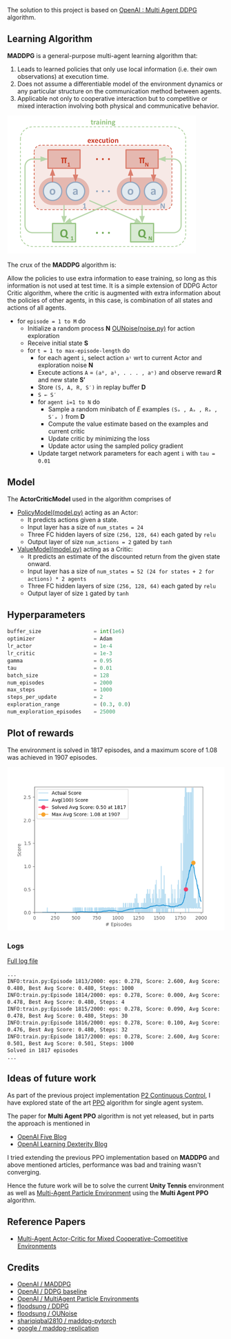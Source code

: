 The solution to this project is based on [OpenAI : Multi Agent DDPG](https://arxiv.org/pdf/1706.02275) algorithm.

## Learning Algorithm

**MADDPG** is a general-purpose multi-agent learning algorithm that: 
1. Leads to learned policies that only use local information (i.e. their own observations) at execution time.
2. Does not assume a differentiable model of the environment dynamics or any particular structure on the communication method between agents.
3. Applicable not only to cooperative interaction but to competitive or mixed interaction involving both physical and communicative behavior.

<img src="docs/distributed-training.png" />   

The crux of the **MADDPG** algorithm is:

Allow the policies to use extra information to ease training, so long as this information is not used at test time. 
It is a simple extension of DDPG Actor Critic algorithm, where the critic is augmented with extra information about 
the policies of other agents, in this case, is combination of all states and actions of all agents.

* for `episode = 1 to M` do
     * Initialize a random process **Ν** [OUNoise(noise.py)](noise.py) for action exploration
     * Receive initial state **S**
     * for `t = 1 to max-episode-length` do   
        * for each agent `i`, select action `aⁱ` wrt to current Actor and exploration noise **N**
        * Execute actions `A` = `(a⁰, a¹, . . . , aⁿ)` and observe reward **R** and new state **S′**
        * Store `(S, A, R, S′)` in replay buffer **D**
        * `S ← S′`
        * for `agent i=1 to N` do
            * Sample a random minibatch of *E* examples `(Sₔ , Aₔ , Rₔ , S′ₔ )` from **D**
            * Compute the value estimate based on the examples and current critic
            * Update critic by minimizing the loss
            * Update actor using the sampled policy gradient
        * Update target network parameters for each agent `i` with `tau = 0.01`        

## Model

The **ActorCriticModel** used in the algorithm comprises of
* [PolicyModel\(model.py\)](model.py#L7) acting as an Actor:
   - It predicts actions given a state.
   - Input layer has a size of `num_states = 24`
   - Three FC hidden layers of size `(256, 128, 64)` each gated by `relu`
   - Output layer of size `num_actions = 2` gated by `tanh`
* [ValueModel\(model.py\)](model.py#L27) acting as a Critic:
   - It predicts an estimate of the discounted return from the given state onward.
   - Input layer has a size of `num_states = 52 (24 for states + 2 for actions) * 2 agents`
   - Three FC hidden layers of size `(256, 128, 64)` each gated by `relu`
   - Output layer of size `1` gated by `tanh`

## Hyperparameters

```python
buffer_size                 = int(1e6)
optimizer                   = Adam
lr_actor                    = 1e-4
lr_critic                   = 1e-3
gamma                       = 0.95
tau                         = 0.01
batch_size                  = 128
num_episodes                = 2000
max_steps                   = 1000
steps_per_update            = 2
exploration_range           = (0.3, 0.0)
num_exploration_episodes    = 25000
```

## Plot of rewards
The environment is solved in 1817 episodes, and a maximum score of 1.08 was achieved in 1907 episodes.

<img src="docs/plot.png" />

### Logs

[Full log file](docs/train.log)

```
...
INFO:train.py:Episode 1813/2000: eps: 0.278, Score: 2.600, Avg Score: 0.480, Best Avg Score: 0.480, Steps: 1000
INFO:train.py:Episode 1814/2000: eps: 0.278, Score: 0.000, Avg Score: 0.478, Best Avg Score: 0.480, Steps: 4
INFO:train.py:Episode 1815/2000: eps: 0.278, Score: 0.090, Avg Score: 0.478, Best Avg Score: 0.480, Steps: 30
INFO:train.py:Episode 1816/2000: eps: 0.278, Score: 0.100, Avg Score: 0.476, Best Avg Score: 0.480, Steps: 32
INFO:train.py:Episode 1817/2000: eps: 0.278, Score: 2.600, Avg Score: 0.501, Best Avg Score: 0.501, Steps: 1000
Solved in 1817 episodes
...
```

## Ideas of future work

As part of the previous project implementation [P2 Continuous Control](https://github.com/RitwikSaikia/drlnd_p2_continuous_control/Report.md), 
I have explored state of the art [PPO](https://github.com/RitwikSaikia/drlnd_p2_continuous_control) algorithm for single agent system.

The paper for **Multi Agent PPO** algorithm is not yet released, but in parts the approach is mentioned in 
   * [OpenAI Five Blog](https://blog.openai.com/openai-five/)
   * [OpenAI Learning Dexterity Blog](https://blog.openai.com/learning-dexterity/)
   
I tried extending the previous PPO implementation based on **MADDPG** and above mentioned articles, performance was bad and training wasn't converging. 

Hence the future work will be to solve the current **Unity Tennis** environment as well as [Multi-Agent Particle Environment](https://github.com/openai/multiagent-particle-envs)
using the **Multi Agent PPO** algorithm. 

## Reference Papers
* [Multi-Agent Actor-Critic for Mixed Cooperative-Competitive Environments](https://arxiv.org/pdf/1706.02275)

## Credits

* [OpenAI / MADDPG](https://github.com/openai/maddpg)
* [OpenAI / DDPG baseline](https://github.com/openai/baselines/tree/master/baselines/ddpg)
* [OpenAI / MultiAgent Particle Environments](https://github.com/openai/multiagent-particle-envs)
* [floodsung / DDPG](https://github.com/floodsung/DDPG)
* [floodsung / OUNoise](https://github.com/floodsung/DDPG/blob/master/ou_noise.py)
* [shariqiqbal2810 / maddpg-pytorch](https://github.com/shariqiqbal2810/maddpg-pytorch)
* [google / maddpg-replication](https://github.com/google/maddpg-replication)

